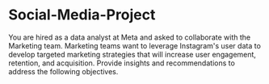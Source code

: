 # Social-Media-Project
You are hired as a data analyst at Meta and asked to collaborate with the Marketing team. Marketing teams want to leverage Instagram's user data to develop targeted marketing strategies that will increase user engagement, retention, and acquisition. Provide insights and recommendations to address the following objectives.
